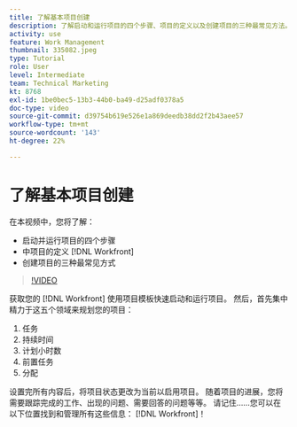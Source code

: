 ```yaml
---
title: 了解基本项目创建
description: 了解启动和运行项目的四个步骤、项目的定义以及创建项目的三种最常见方法。
activity: use
feature: Work Management
thumbnail: 335082.jpeg
type: Tutorial
role: User
level: Intermediate
team: Technical Marketing
kt: 8768
exl-id: 1be0bec5-13b3-44b0-ba49-d25adf0378a5
doc-type: video
source-git-commit: d39754b619e526e1a869deedb38dd2f2b43aee57
workflow-type: tm+mt
source-wordcount: '143'
ht-degree: 22%

---
```


# 了解基本项目创建

在本视频中，您将了解：

* 启动并运行项目的四个步骤
* 中项目的定义 [!DNL Workfront]
* 创建项目的三种最常见方式

>[!VIDEO](https://video.tv.adobe.com/v/335082/?quality=12)

获取您的 [!DNL  Workfront] 使用项目模板快速启动和运行项目。 然后，首先集中精力于这五个领域来规划您的项目：

1. 任务
1. 持续时间
1. 计划小时数
1. 前置任务
1. 分配

设置完所有内容后，将项目状态更改为当前以启用项目。 随着项目的进展，您将需要跟踪完成的工作、出现的问题、需要回答的问题等等。 请记住……您可以在以下位置找到和管理所有这些信息： [!DNL Workfront]！
